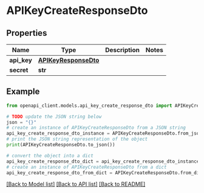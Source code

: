 # APIKeyCreateResponseDto


## Properties

Name | Type | Description | Notes
------------ | ------------- | ------------- | -------------
**api_key** | [**APIKeyResponseDto**](APIKeyResponseDto.md) |  | 
**secret** | **str** |  | 

## Example

```python
from openapi_client.models.api_key_create_response_dto import APIKeyCreateResponseDto

# TODO update the JSON string below
json = "{}"
# create an instance of APIKeyCreateResponseDto from a JSON string
api_key_create_response_dto_instance = APIKeyCreateResponseDto.from_json(json)
# print the JSON string representation of the object
print(APIKeyCreateResponseDto.to_json())

# convert the object into a dict
api_key_create_response_dto_dict = api_key_create_response_dto_instance.to_dict()
# create an instance of APIKeyCreateResponseDto from a dict
api_key_create_response_dto_from_dict = APIKeyCreateResponseDto.from_dict(api_key_create_response_dto_dict)
```
[[Back to Model list]](../README.md#documentation-for-models) [[Back to API list]](../README.md#documentation-for-api-endpoints) [[Back to README]](../README.md)


